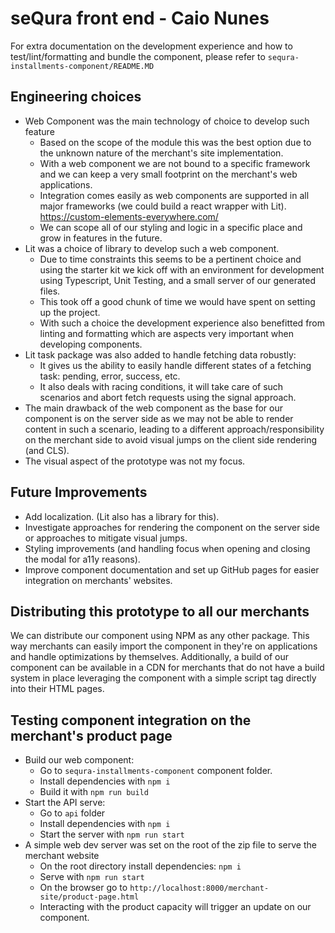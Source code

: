 # seQura front end - Caio Nunes
For extra documentation on the development experience and how to test/lint/formatting and bundle the component, please refer to `sequra-installments-component/README.MD`
## Engineering choices
- Web Component was the main technology of choice to develop such feature
    - Based on the scope of the module this was the best option due to the unknown nature of the merchant's site implementation.
    - With a web component we are not bound to a specific framework and we can keep a very small footprint on the merchant's web applications.
    - Integration comes easily as web components are supported in all major frameworks (we could build a react wrapper with Lit). https://custom-elements-everywhere.com/
    - We can scope all of our styling and logic in a specific place and grow in features in the future.
- Lit was a choice of library to develop such a web component.
    - Due to time constraints this seems to be a pertinent choice and using the starter kit we kick off with an environment for development using  Typescript, Unit Testing, and a small server of our generated files.
    - This took off a good chunk of time we would have spent on setting up the project.
    - With such a choice the development experience also benefitted from linting and formatting which are aspects very important when developing components.
- Lit task package was also added to handle fetching data robustly:
    - It gives us the ability to easily handle different states of a fetching task: pending, error, success, etc.
    - It also deals with racing conditions, it will take care of such scenarios and abort fetch requests using the signal approach.
- The main drawback of the web component as the base for our component is on the server side as we may not be able to render content in such a scenario, leading to a different approach/responsibility on the merchant side to avoid visual jumps on the client side rendering (and CLS).
- The visual aspect of the prototype was not my focus.

## Future Improvements
- Add localization. (Lit also has a library for this).
- Investigate approaches for rendering the component on the server side or approaches to mitigate visual jumps.
- Styling improvements (and handling focus when opening and closing the modal for a11y reasons).
- Improve component documentation and set up GitHub pages for easier integration on merchants' websites.

## Distributing this prototype to all our merchants
We can distribute our component using NPM as any other package. This way merchants can easily import the component in they're on applications and handle optimizations by themselves. Additionally, a build of our component can be available in a CDN for merchants that do not have a build system in place leveraging the component with a simple script tag directly into their HTML pages.
## Testing component integration on the merchant's product page
- Build our web component:
    - Go to `sequra-installments-component` component folder.
    - Install dependencies with `npm i`
    - Build it with `npm run build`
- Start the API serve:
    - Go to `api` folder
    - Install dependencies with `npm i`
    - Start the server with `npm run start`
- A simple web dev server was set on the root of the zip file to serve the merchant website
    - On the root directory install dependencies: `npm i`
    - Serve with `npm run start`
    - On the browser go to `http://localhost:8000/merchant-site/product-page.html`
    - Interacting with the product capacity will trigger an update on our component.